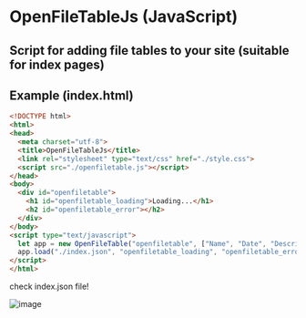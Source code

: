 # OpenFileTableJs (JavaScript)
## Script for adding file tables to your site (suitable for index pages)

## Example (index.html)
```html
<!DOCTYPE html>
<html>
<head>
  <meta charset="utf-8">
  <title>OpenFileTableJs</title>
  <link rel="stylesheet" type="text/css" href="./style.css">
  <script src="./openfiletable.js"></script>
</head>
<body>                                                                     
  <div id="openfiletable">
    <h1 id="openfiletable_loading">Loading...</h1>
    <h2 id="openfiletable_error"></h2>
  </div>
</body>
<script type="text/javascript">
  let app = new OpenFileTable("openfiletable", ["Name", "Date", "Description"], "name", false);
  app.load("./index.json", "openfiletable_loading", "openfiletable_error");
</script>
</html>
```
check index.json file!

![image](https://user-images.githubusercontent.com/68351787/174962828-c96c8f70-e899-4178-adec-cb00063433b5.png)
